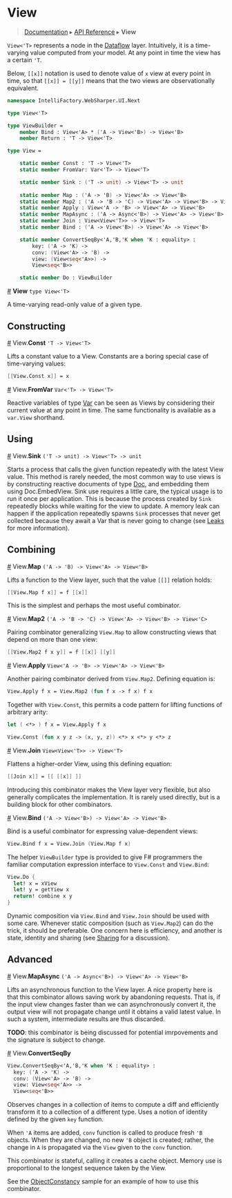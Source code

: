 # View
> [Documentation](../README.md) ▸ [API Reference](API.md) ▸ **View**

`View<'T>` represents a node in the [Dataflow](Dataflow.md) layer.
Intuitively, it is a time-varying value computed from your model.
At any point in time the view has a certain `'T`.

Below, `[[x]]` notation is used to denote value of `x` view at every
point in time, so that `[[x]] = [[y]]` means that the two views are
observationally equivalent.


```fsharp
namespace IntelliFactory.WebSharper.UI.Next

type View<'T>

type ViewBuilder =
    member Bind : View<'A> * ('A -> View<'B>) -> View<'B>
    member Return : 'T -> View<'T>

type View =

    static member Const : 'T -> View<'T>
    static member FromVar: Var<'T> -> View<'T>

    static member Sink : ('T -> unit) -> View<'T> -> unit
    
    static member Map : ('A -> 'B) -> View<'A> -> View<'B>
    static member Map2 : ('A -> 'B -> 'C) -> View<'A> -> View<'B> -> View<'C>
    static member Apply : View<'A -> 'B> -> View<'A> -> View<'B>
    static member MapAsync : ('A -> Async<'B>) -> View<'A> -> View<'B>
    static member Join : View<View<'T>> -> View<'T>
    static member Bind : ('A -> View<'B>) -> View<'A> -> View<'B>

    static member ConvertSeqBy<'A,'B,'K when 'K : equality> :
        key: ('A -> 'K) ->
        conv: (View<'A> -> 'B) ->
        view: (View<seq<'A>>) ->
        View<seq<'B>>

    static member Do : ViewBuilder
```

<a name="View" href="#View">#</a> **View** `type View<'T>`

A time-varying read-only value of a given type.

## Constructing

<a name="Const" href="#Const">#</a> View.**Const** `'T -> View<'T>`

Lifts a constant value to a View.  Constants are a boring
special case of time-varying values:

```fsharp
[[View.Const x]] = x
```

<a name="FromVar" href="#FromVar">#</a> View.**FromVar** `Var<'T> -> View<'T>`

Reactive variables of type [Var](Var.md) can be seen as Views by considering
their current value at any point in time.  The same functionality is available as
a `var.View` shorthand.

## Using

<a name="Sink" href="#Sink">#</a> View.**Sink** `('T -> unit) -> View<'T> -> unit`

Starts a process that calls the given function repeatedly with the latest View value.
This method is rarely needed, the most common way to use views is by constructing
reactive documents of type [Doc](Doc.md), and embedding them using Doc.EmbedView.
Sink use requires a little care, the typical usage is to run it once per application.
This is because the process created by `Sink` repeatedly blocks while waiting for
the view to update. A memory leak can happen if the application repeatedly spawns `Sink`
processes that never get collected because they await a Var that is never going to change
(see [Leaks](Leaks.md) for more information).

## Combining

<a name="Map" href="#Map">#</a> View.**Map** `('A -> 'B) -> View<'A> -> View<'B>`

Lifts a function to the View layer, such that the value `[[]]` relation holds:

```fsharp
[[View.Map f x]] = f [[x]]
```

This is the simplest and perhaps the most useful combinator.

<a name="Map2" href="#Map2">#</a> View.**Map2** `('A -> 'B -> 'C) -> View<'A> -> View<'B> -> View<'C>`

Pairing combinator generalizing `View.Map` to allow constructing views that depend on more than one view:

```fsharp
[[View.Map2 f x y]] = f [[x]] [[y]]
```

<a name="Apply" href="#Apply">#</a> View.**Apply** `View<'A -> 'B> -> View<'A> -> View<'B>`

Another pairing combinator derived from `View.Map2`. Defining equation is:

```fsharp
View.Apply f x = View.Map2 (fun f x -> f x) f x
```

Together with `View.Const`, this permits a code pattern for lifting functions of arbitrary arity:

```fsharp
let ( <*> ) f x = View.Apply f x

View.Const (fun x y z -> (x, y, z)) <*> x <*> y <*> z
```

<a name="Join" href="#Join">#</a> View.**Join** `View<View<'T>> -> View<'T>`

Flattens a higher-order View, using this defining equation:

```fsharp
[[Join x]] = [[ [[x]] ]]
```

Introducing this combinator makes the View layer very flexible, but also generally
complicates the implementation.  It is rarely used directly, but is a building
block for other combinators.

<a name="Bind" href="#Bind">#</a> View.**Bind** `('A -> View<'B>) -> View<'A> -> View<'B>`

Bind is a useful combinator for expressing value-dependent views:

```fsharp
View.Bind f x = View.Join (View.Map f x)
```

The helper `ViewBuilder` type is provided to give F# programmers the familiar computation
expression interface to `View.Const` and `View.Bind`:

```fsharp
View.Do {
  let! x = xView
  let! y = getYiew x
  return! combine x y
}
```

Dynamic composition via `View.Bind` and `View.Join` should be used with some care.
Whenever static composition (such as `View.Map2`) can do the trick, it should be preferable.
One concern here is efficiency, and another is state, identity and sharing (see [Sharing](Sharing.md)
for a discussion).

## Advanced

<a name="MapAsync" href="#MapAsync">#</a> View.**MapAsync** `('A -> Async<'B>) -> View<'A> -> View<'B>`

Lifts an asynchronous function to the View layer.  A nice
property here is that this combinator allows saving work by abandoning
requests.  That is, if the input view changes faster than we can
asynchronously convert it, the output view will not propagate change
until it obtains a valid latest value.  In such a system, intermediate
results are thus discarded.

**TODO**: this combinator is being discussed for potential
imrpovements and the signature is subject to change.

<a name="ConvertSeqBy" href="#ConvertSeqBy">#</a> View.**ConvertSeqBy**

```fsharp
View.ConvertSeqBy<'A,'B,'K when 'K : equality> :
  key: ('A -> 'K) ->
  conv: (View<'A> -> 'B) ->
  view: View<seq<'A>> ->
  View<seq<'B>>
```

Observes changes in a collection of items to compute a diff and
efficiently transform it to a collection of a different type.
Uses a notion of identity defined by the given `key` function.

When `'A` items are added, `conv` function is called
to produce fresh `'B` objects.  When they are changed, no new `'B`
object is created; rather, the change in `A` is propagated via the `View`
given to the `conv` function.

This combinator is stateful, calling it creates a cache object.
Memory use is proportional to the longest sequence taken by the View.

See the [ObjectConstancy](http://intellifactory.github.io/websharper.ui.next/#ObjectConstancy)
sample for an example of how to use this combinator.








